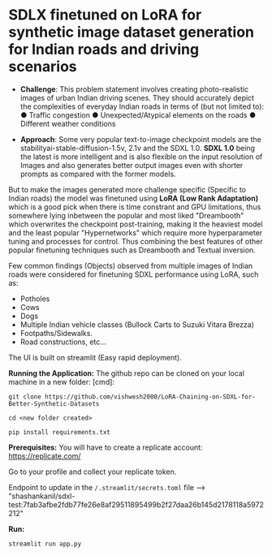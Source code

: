 # SDLX finetuned on LoRA for synthetic image dataset generation for Indian roads and driving scenarios

- **Challenge**:
This problem statement involves creating photo-realistic images of urban
Indian driving scenes. They should accurately depict the complexities of
everyday Indian roads in terms of (but not limited to):
● Traffic congestion
● Unexpected/Atypical elements on the roads
● Different weather conditions

- **Approach**:
Some very popular text-to-image checkpoint models are the stabilityai-stable-diffusion-1.5v, 2.1v and the SDXL 1.0.
**SDXL 1.0** being the latest is more intelligent and is also flexible on the input resolution of Images and also generates better output images even with shorter prompts as compared with the former models.

But to make the images generated more challenge specific (Specific to Indian roads) the model was finetuned using **LoRA (Low Rank Adaptation)** which is a good pick when there is time constrant and GPU limitations, thus somewhere lying inbetween the popular and most liked "Dreambooth" which overwrites the checkpoint post-training, making it the heaviest model and the least popular "Hypernetworks" which require more hyperparameter tuning and processes for control. Thus combining the best features of other popular finetuning techniques such as Dreambooth and Textual inversion.

Few common findings (Objects) observed from multiple images of Indian roads were considered for finetuning SDXL performance using LoRA, such as:
- Potholes
- Cows
- Dogs
- Multiple Indian vehicle classes (Bullock Carts to Suzuki Vitara Brezza)
- Footpaths/Sidewalks.
- Road constructions, etc...

The UI is built on streamlit (Easy rapid deployment).

**Running the Application:**
The github repo can be cloned on your local machine in a new folder:
[cmd]:
```
git clone https://github.com/vishwesh2000/LoRA-Chaining-on-SDXL-for-Better-Synthetic-Datasets
```
```
cd <new folder created>
```
```
pip install requirements.txt
```

**Prerequisites:**
You will have to create a replicate account: https://replicate.com/

Go to your profile and collect your replicate token.

Endpoint to update in the ```/.streamlit/secrets.toml``` file 
--> "shashankanil/sdxl-test:7fab3afbe2fdb77fe26e8af29511895499b2f27daa26b145d2178118a5972212"

**Run:**
```
streamlit run app.py
```
